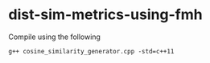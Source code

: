 # dist-sim-metrics-using-fmh
Compile using the following
```
g++ cosine_similarity_generator.cpp -std=c++11
```
